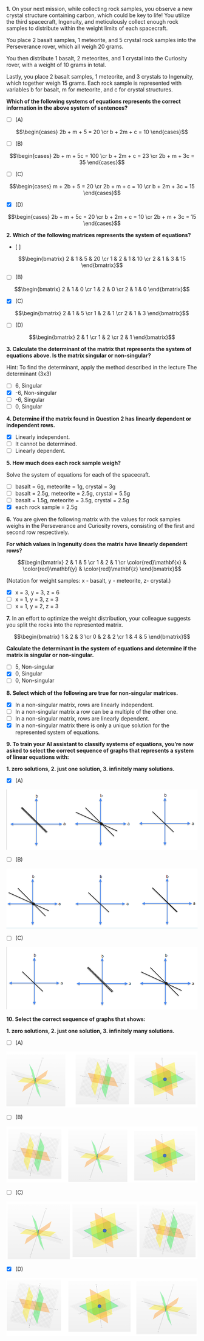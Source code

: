 **1.** On your next mission, while collecting rock samples, you observe a new crystal structure containing carbon, which could be key to life! You utilize the third spacecraft, Ingenuity, and meticulously collect enough rock samples to distribute within the weight limits of each spacecraft.

You place 2 basalt samples, 1 meteorite, and 5 crystal rock samples into the Perseverance rover, which all weigh 20 grams. 

You then distribute 1 basalt, 2 meteorites, and 1 crystal into the Curiosity rover, with a weight of 10 grams in total. 

Lastly, you place 2 basalt samples, 1 meteorite, and 3 crystals to Ingenuity, which together weigh 15 grams. Each rock sample is represented with variables b for basalt, m for meteorite, and c for crystal structures. 

**Which of the following systems of equations represents the correct information in the above system of sentences?**
- [ ] (A)

$$\begin{cases} 2b + m + 5 = 20 \cr b + 2m + c = 10 \end{cases}$$
- [ ] (B)

$$\begin{cases} 2b + m + 5c = 100 \cr b + 2m + c = 23 \cr 2b + m + 3c = 35 \end{cases}$$
- [ ] (C)

$$\begin{cases} m + 2b + 5 = 20 \cr 2b + m + c = 10 \cr b + 2m + 3c = 15 \end{cases}$$
- [x] (D)

$$\begin{cases} 2b + m + 5c = 20 \cr b + 2m + c = 10 \cr 2b + m + 3c = 15 \end{cases}$$

**2. Which of the following matrices represents the system of equations?**
- [ ]

$$\begin{bmatrix} 2 & 1 & 5 & 20 \cr 1 & 2 & 1 & 10 \cr 2 & 1 & 3 & 15 \end{bmatrix}$$
- [ ] (B)

$$\begin{bmatrix} 2 & 1 & 0 \cr 1 & 2 & 0 \cr 2 & 1 & 0 \end{bmatrix}$$
- [x] (C)

$$\begin{bmatrix} 2 & 1 & 5 \cr 1 & 2 & 1 \cr 2 & 1 & 3 \end{bmatrix}$$
- [ ] (D)

$$\begin{bmatrix} 2 & 1 \cr 1 & 2 \cr 2 & 1 \end{bmatrix}$$

**3. Calculate the determinant of the matrix that represents the system of equations above. Is the matrix singular or non-singular?**

Hint: To find the determinant, apply the method described in the lecture The determinant (3x3)
- [ ] 6, Singular
- [x] -6, Non-singular
- [ ] -6, Singular
- [ ] 0, Singular

**4. Determine if the matrix found in Question 2 has linearly dependent or independent rows.**
- [x] Linearly independent.
- [ ] It cannot be determined.
- [ ] Linearly dependent.

**5. How much does each rock sample weigh?**

Solve the system of equations for each of the spacecraft.
- [ ] basalt = 6g, meteorite = 1g, crystal = 3g
- [ ] basalt = 2.5g, meteorite = 2.5g, crystal = 5.5g
- [ ] basalt = 1.5g, meteorite = 3.5g, crystal = 2.5g
- [x] each rock sample = 2.5g

**6.** You are given the following matrix with the values for rock samples weighs in the Perseverance and Curiosity rovers, consisting of the first and second row respectively. 

**For which values in Ingenuity does the matrix have linearly dependent rows?**

$$\begin{bmatrix} 2 & 1 & 5 \cr 1 & 2 & 1 \cr \color{red}\mathbf{x} & \color{red}\mathbf{y} & \color{red}\mathbf{z} \end{bmatrix}$$

(Notation for weight samples: x - basalt, y - meteorite, z- crystal.)
- [x] x = 3, y = 3, z = 6
- [ ] x = 1, y = 3, z = 3
- [ ] x = 1, y = 2, z = 3

**7.** In an effort to optimize the weight distribution, your colleague suggests you split the rocks into the represented matrix. 

$$\begin{bmatrix} 1 & 2 & 3 \cr 0 & 2 & 2 \cr 1 & 4 & 5 \end{bmatrix}$$

**Calculate the determinant in the system of equations and determine if the matrix is singular or non-singular.**
- [ ] 5, Non-singular
- [x] 0, Singular
- [ ] 0, Non-singular

**8. Select which of the following are true for non-singular matrices.**
- [x] In a non-singular matrix, rows are linearly independent.
- [ ] In a non-singular matrix a row can be a multiple of the other one.
- [ ] In a non-singular matrix, rows are linearly dependent.
- [x] In a non-singular matrix there is only a unique solution for the represented system of equations.

**9. To train your AI assistant to classify systems of equations, you’re now asked to select the correct sequence of graphs that represents a system of linear equations with:**

**1. zero solutions, 2. just one solution, 3. infinitely many solutions.**
- [x] (A)

![missing](images/C1_W1_Quiz_1.png)
- [ ] (B)

![missing](images/C1_W1_Quiz_2.png)
- [ ] (C)

![missing](images/C1_W1_Quiz_3.png)

**10. Select the correct sequence of graphs that shows:**

**1. zero solutions, 2. just one solution, 3. infinitely many solutions.**
- [ ] (A)

![missing](images/C1_W1_Quiz_4.png)
- [ ] (B)

![missing](images/C1_W1_Quiz_5.png)
- [ ] (C)

![missing](images/C1_W1_Quiz_6.png)
- [x] (D)

![missing](images/C1_W1_Quiz_7.png)
